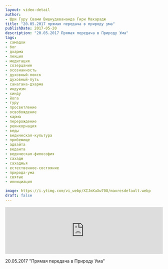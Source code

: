 ```yaml
---
layout: video-detail
author:
- Шри Гуру Свами Вишнудевананда Гири Махарадж
title: "20.05.2017 прямая передача в природу ума"
publishDate: 2017-05-20
description: "20.05.2017 Прямая передача в Природу Ума"
tags: 
- самадхи
- бог
- дхарма
- лекция
- медитация
- созерцание
- осознанность
- духовный-поиск
- духовный-путь
- санатана-дхарма
- индуизм
- хинду
- йога
- гуру
- просветление
- освобождение
- карма
- перерождение
- реинкорнация
- веды
- ведическая-культура
- прибежище
- адвайта
- веданта
- ведическая-философия
- сахадж
- сахаджья
- естественное-состояние
- природа-ума
- святые
- иннициация

image: https://i.ytimg.com/vi_webp/XIJmXuXw708/maxresdefault.webp
draft: false
---
```


<iframe width="100%" src="https://www.youtube.com/embed/XIJmXuXw708" frameborder="0" allowfullscreen=""></iframe> 

 20.05.2017 "Прямая передача в Природу Ума"

  

 